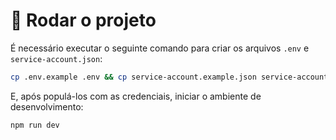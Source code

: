 # 🚀 Rodar o projeto

É necessário executar o seguinte comando para criar os arquivos `.env` e `service-account.json`:

```bash
cp .env.example .env && cp service-account.example.json service-account.json
```

E, após populá-los com as credenciais, iniciar o ambiente de desenvolvimento:

```bash
npm run dev
```
